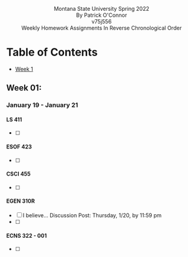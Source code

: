 <p align="center">
    Montana State University Spring 2022 <br/>
    By Patrick O'Connor <br/>
    v75j556 <br/>
    Weekly Homework Assignments In Reverse Chronological Order <br/>
</p>

# Table of Contents
- [ Week 1](#week01)

<a name="week01"></a>

## Week 01: 
### January 19 - January 21

#### LS 411
- [ ] 

#### ESOF 423
- [ ] 

#### CSCI 455
- [ ] 

#### EGEN 310R
- [ ] I believe... Discussion Post: Thursday, 1/20, by 11:59 pm
- [ ] 

#### ECNS 322 - 001
- [ ] 

